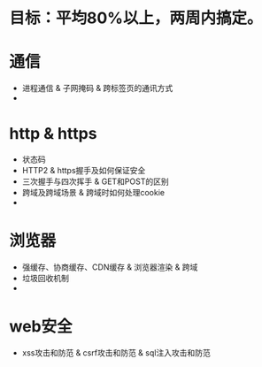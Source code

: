 # 目标：平均80%以上，两周内搞定。
# 通信
- 进程通信 & 子网掩码 & 跨标签页的通讯方式
- 

# http & https
- 状态码 
- HTTP2 & https握手及如何保证安全
- 三次握手与四次挥手 & GET和POST的区别
- 跨域及跨域场景 & 跨域时如何处理cookie
- 

# 浏览器
- 强缓存、协商缓存、CDN缓存 & 浏览器渲染 & 跨域
- 垃圾回收机制
- 

# web安全
- xss攻击和防范 & csrf攻击和防范 & sql注入攻击和防范